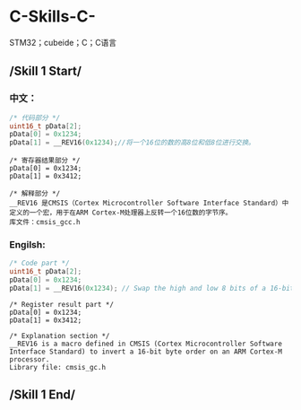 # C-Skills-C-
STM32；cubeide；C；C语言

## /**********************************************Skill 1 Start**********************************************/
### 中文：
```C
/* 代码部分 */
uint16_t pData[2];
pData[0] = 0x1234;
pData[1] = __REV16(0x1234);//将一个16位的数的高8位和低8位进行交换。
```
    
    /* 寄存器结果部分 */
    pData[0] = 0x1234;
    pData[1] = 0x3412;
    
    /* 解释部分 */
    __REV16 是CMSIS（Cortex Microcontroller Software Interface Standard）中定义的一个宏，用于在ARM Cortex-M处理器上反转一个16位数的字节序。
    库文件：cmsis_gcc.h
    
### Engilsh:
```C
/* Code part */
uint16_t pData[2];
pData[0] = 0x1234;
pData[1] = __REV16(0x1234); // Swap the high and low 8 bits of a 16-bit number.
```
    
    /* Register result part */
    pData[0] = 0x1234;
    pData[1] = 0x3412;
    
    /* Explanation section */
    __REV16 is a macro defined in CMSIS (Cortex Microcontroller Software Interface Standard) to invert a 16-bit byte order on an ARM Cortex-M processor.
    Library file: cmsis_gc.h
## /**********************************************Skill 1 End**********************************************/
